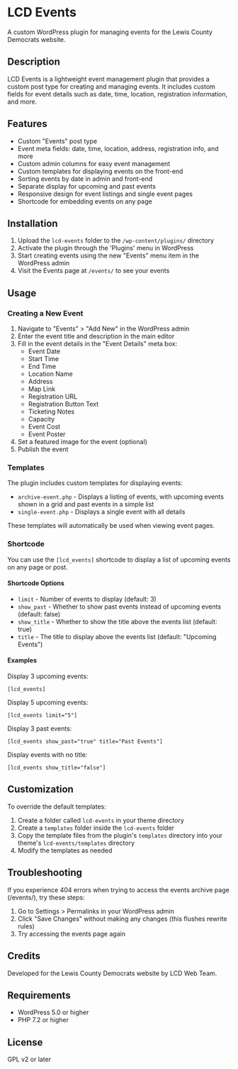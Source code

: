 # LCD Events

A custom WordPress plugin for managing events for the Lewis County Democrats website.

## Description

LCD Events is a lightweight event management plugin that provides a custom post type for creating and managing events. It includes custom fields for event details such as date, time, location, registration information, and more.

## Features

- Custom "Events" post type
- Event meta fields: date, time, location, address, registration info, and more
- Custom admin columns for easy event management
- Custom templates for displaying events on the front-end
- Sorting events by date in admin and front-end
- Separate display for upcoming and past events
- Responsive design for event listings and single event pages
- Shortcode for embedding events on any page

## Installation

1. Upload the `lcd-events` folder to the `/wp-content/plugins/` directory
2. Activate the plugin through the 'Plugins' menu in WordPress
3. Start creating events using the new "Events" menu item in the WordPress admin
4. Visit the Events page at `/events/` to see your events

## Usage

### Creating a New Event

1. Navigate to "Events" > "Add New" in the WordPress admin
2. Enter the event title and description in the main editor
3. Fill in the event details in the "Event Details" meta box:
   - Event Date
   - Start Time
   - End Time
   - Location Name
   - Address
   - Map Link
   - Registration URL
   - Registration Button Text
   - Ticketing Notes
   - Capacity
   - Event Cost
   - Event Poster
4. Set a featured image for the event (optional)
5. Publish the event

### Templates

The plugin includes custom templates for displaying events:

- `archive-event.php` - Displays a listing of events, with upcoming events shown in a grid and past events in a simple list
- `single-event.php` - Displays a single event with all details

These templates will automatically be used when viewing event pages.

### Shortcode

You can use the `[lcd_events]` shortcode to display a list of upcoming events on any page or post.

#### Shortcode Options

- `limit` - Number of events to display (default: 3)
- `show_past` - Whether to show past events instead of upcoming events (default: false)
- `show_title` - Whether to show the title above the events list (default: true)
- `title` - The title to display above the events list (default: "Upcoming Events")

#### Examples

Display 3 upcoming events:
```
[lcd_events]
```

Display 5 upcoming events:
```
[lcd_events limit="5"]
```

Display 3 past events:
```
[lcd_events show_past="true" title="Past Events"]
```

Display events with no title:
```
[lcd_events show_title="false"]
```

## Customization

To override the default templates:

1. Create a folder called `lcd-events` in your theme directory
2. Create a `templates` folder inside the `lcd-events` folder
3. Copy the template files from the plugin's `templates` directory into your theme's `lcd-events/templates` directory
4. Modify the templates as needed

## Troubleshooting

If you experience 404 errors when trying to access the events archive page (/events/), try these steps:

1. Go to Settings > Permalinks in your WordPress admin
2. Click "Save Changes" without making any changes (this flushes rewrite rules)
3. Try accessing the events page again

## Credits

Developed for the Lewis County Democrats website by LCD Web Team.

## Requirements

- WordPress 5.0 or higher
- PHP 7.2 or higher

## License

GPL v2 or later 